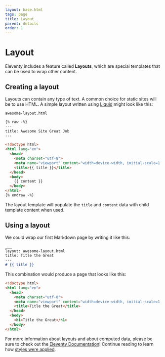 ```yaml
---
layout: base.html
tags: page
title: Layout
parent: details
order: 1
---
```


# Layout

Eleventy includes a feature called **Layouts**, which are special
templates that can be used to wrap other content.

## Creating a layout

Layouts can contain any type of text. A common choice for static
sites will be to use HTML. A simple layout written using
[Liquid](https://www.11ty.dev/docs/languages/liquid/)
might look like this:

`awesome-layout.html`

```html
{% raw -%}
---
title: Awesome Site Great Job
---

<!doctype html>
<html lang="en">
  <head>
    <meta charset="utf-8">
    <meta name="viewport" content="width=device-width, initial-scale=1.0">
    <title>{{ title }}</title>
  </head>
  <body>
    {{ content }}
  </body>
</html>
{% endraw -%}
```

The layout template will populate the `title` and `content` data with
child template content when used.

## Using a layout

We could wrap our first Markdown page by writing it like this:

```md
___
layout: awesome-layout.html
title: Title the Great
---
# {{ title }}
```

This combination would produce a page that looks like this:

```html
<!doctype html>
<html lang="en">
  <head>
    <meta charset="utf-8">
    <meta name="viewport" content="width=device-width, initial-scale=1.0">
    <title>Title the Great</title>
  </head>
  <body>
    <h1>Title the Great</h1>
  </body>
</html>
```

For more information about layouts and about computed data, please be
sure to check out the
[Eleventy Documentation](https://www.11ty.dev/docs/)! Continue reading
to learn how [styles were applied](/styles/).
